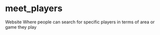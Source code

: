 # meet_players
Website Where people can search for specific players in terms of area or game they play
